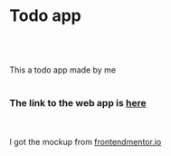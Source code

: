 <h1>Todo app</h1>
<br>
<br>
<br>
This a todo app made by me
<br>
<br>
<h3>The link to the web app is <a href='https://todo-app-mohamedobaya.herokuapp.com/'>here</a></h3>
<br>

<br> 
I got the mockup from <a href='https://www.frontendmentor.io/challenges/todo-app-Su1_KokOW'>frontendmentor.io</a>
<br>
